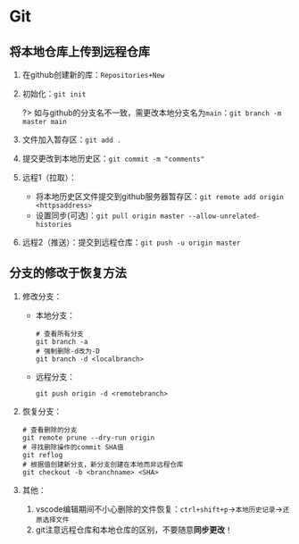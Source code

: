 # Git

## 将本地仓库上传到远程仓库

1. 在github创建新的库：`Repositories+New`

2. 初始化：`git init`

   ?> 如与github的分支名不一致，需更改本地分支名为`main`：`git branch -m master main`

3. 文件加入暂存区：`git add .`

4. 提交更改到本地历史区：`git commit -m "comments"`

5. 远程1（拉取）：
   - 将本地历史区文件提交到github服务器暂存区：`git remote add origin <httpsaddress>` 
   - 设置同步(可选)：`git pull origin master --allow-unrelated-histories`

6. 远程2（推送）：提交到远程仓库：`git push -u origin master`

## 分支的修改于恢复方法

1. 修改分支：

   - 本地分支：

     ```shell
     # 查看所有分支
     git branch -a
     # 强制删除-d改为-D
     git branch -d <localbranch>
     ```

   - 远程分支：

     ```shell
     git push origin -d <remotebranch>
     ```

2. 恢复分支：

   ```shell
   # 查看删除的分支
   git remote prune --dry-run origin
   # 寻找删除操作的commit SHA值
   git reflog
   # 根据值创建新分支，新分支创建在本地而非远程仓库
   git checkout -b <branchname> <SHA>
   ```

3. 其他：

   1. vscode编辑期间不小心删除的文件恢复：`ctrl+shift+p`->`本地历史记录`->`还原选择文件`
   2. git注意远程仓库和本地仓库的区别，不要随意**同步更改**！
